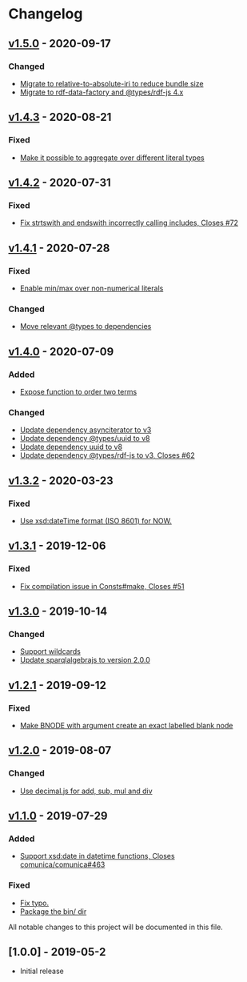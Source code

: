 # Changelog

<a name="v1.5.0"></a>
## [v1.5.0](https://github.com/comunica/sparqlee/compare/v1.4.3...v1.5.0) - 2020-09-17

### Changed
* [Migrate to relative-to-absolute-iri to reduce bundle size](https://github.com/comunica/sparqlee/commit/979c3be15f9691b7fbf44242ecab2685d79783df)
* [Migrate to rdf-data-factory and @types/rdf-js 4.x](https://github.com/comunica/sparqlee/commit/907d7fcda82f1017d9ae4b517acb38037d1feba3)

<a name="v1.4.3"></a>
## [v1.4.3](https://github.com/comunica/sparqlee/compare/v1.4.2...v1.4.3) - 2020-08-21

### Fixed
* [Make it possible to aggregate over different literal types](https://github.com/comunica/sparqlee/commit/12d5436eaa770000dac6897a4029c351eb45f437)

<a name="v1.4.2"></a>
## [v1.4.2](https://github.com/comunica/sparqlee/compare/v1.4.1...v1.4.2) - 2020-07-31

### Fixed
* [Fix strtswith and endswith incorrectly calling includes, Closes #72](https://github.com/comunica/sparqlee/commit/b558c446bc526430d3fb378f17cfbc4cb6d7254d)

<a name="v1.4.1"></a>
## [v1.4.1](https://github.com/comunica/sparqlee/compare/v1.4.0...v1.4.1) - 2020-07-28

### Fixed
* [Enable min/max over non-numerical literals](https://github.com/comunica/sparqlee/commit/c6a5a9373619e132bfb72b94aa7bb1f1443bbeac)

### Changed
* [Move relevant @types to dependencies](https://github.com/comunica/sparqlee/commit/f80f1b69a36b9ecbac6422ba36c6ff2c74b0b595)

<a name="v1.4.0"></a>
## [v1.4.0](https://github.com/comunica/sparqlee/compare/v1.3.2...v1.4.0) - 2020-07-09

### Added
* [Expose function to order two terms](https://github.com/comunica/sparqlee/commit/073c5c22c7f8b8d884c6b8f1d8477ff08878603b)

### Changed
* [Update dependency asynciterator to v3](https://github.com/comunica/sparqlee/commit/3c40febcae0dda5d308b860cd2e66e2c23ad1c02)
* [Update dependency @types/uuid to v8](https://github.com/comunica/sparqlee/commit/7b19adfa2cbca37b0013463d09f2badec2365690)
* [Update dependency uuid to v8](https://github.com/comunica/sparqlee/commit/b28a74160e0010233f7dac0deb5ec8eff2c78bd1)
* [Update dependency @types/rdf-js to v3, Closes #62](https://github.com/comunica/sparqlee/commit/cfde56a35ea8eb57a9e462503a7b2582fcf60240)

<a name="v1.3.2"></a>
## [v1.3.2](https://github.com/comunica/sparqlee/compare/v1.3.1...v1.3.2) - 2020-03-23

### Fixed
* [Use xsd:dateTime format (ISO 8601) for NOW.](https://github.com/comunica/sparqlee/commit/7cbf7ffe429771fa101368687a775a6c8136c1b6)

<a name="v1.3.1"></a>
## [v1.3.1](https://github.com/comunica/sparqlee/compare/v1.3.0...v1.3.1) - 2019-12-06

### Fixed
* [Fix compilation issue in Consts#make, Closes #51](https://github.com/comunica/sparqlee/commit/823f17ef06d17123a7f929a4e92a62ac12bbda17)

<a name="v1.3.0"></a>
## [v1.3.0](https://github.com/comunica/sparqlee/compare/v1.2.1...v1.3.0) - 2019-10-14

### Changed
* [Support wildcards](https://github.com/comunica/sparqlee/commit/f1bc3c2ea6e9bcf896e33143b74d198be251d8c3)
* [Update sparqlalgebrajs to version 2.0.0](https://github.com/comunica/sparqlee/commit/1c33ea4202b719615b907f45cecd0aafa2bd51e8)

<a name="v1.2.1"></a>
## [v1.2.1](https://github.com/comunica/sparqlee/compare/v1.2.0...v1.2.1) - 2019-09-12

### Fixed
* [Make BNODE with argument create an exact labelled blank node](https://github.com/comunica/sparqlee/commit/64eeab767c926052538a572c1878b5e1a9fa4e7f)

<a name="v1.2.0"></a>
## [v1.2.0](https://github.com/comunica/sparqlee/compare/v1.1.0...v1.2.0) - 2019-08-07

### Changed
* [Use decimal.js for add, sub, mul and div](https://github.com/comunica/sparqlee/commit/1b70578e5a9425f39e9d6432ee6a6ea740dc81ce)

<a name="v1.1.0"></a>
## [v1.1.0](https://github.com/comunica/sparqlee/compare/v1.0.0...v1.1.0) - 2019-07-29

### Added
* [Support xsd:date in datetime functions, Closes comunica/comunica#463](https://github.com/comunica/sparqlee/commit/a282f6406efd9380ec5bf2e3a95204d82d6738fc)

### Fixed
* [Fix typo.](https://github.com/comunica/sparqlee/commit/6cefc786a10080d65b171babc95ac06bab87a05e)
* [Package the bin/ dir](https://github.com/comunica/sparqlee/commit/e401eba5c92c3535a226f9d5dc29328a634d895f)

All notable changes to this project will be documented in this file.

<a name="1.0.0"></a>
## [1.0.0] - 2019-05-2

* Initial release

